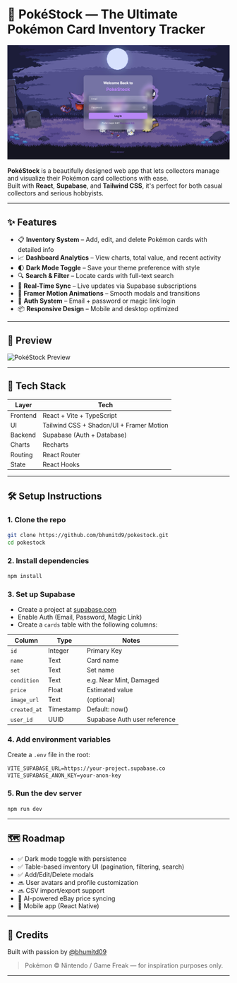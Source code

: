 # 🧢 PokéStock — The Ultimate Pokémon Card Inventory Tracker

![PokéStock Banner](https://github.com/bhumitd09/pokestock/blob/main/src/assets/banner.png)

**PokéStock** is a beautifully designed web app that lets collectors manage and visualize their Pokémon card collections with ease.  
Built with **React**, **Supabase**, and **Tailwind CSS**, it's perfect for both casual collectors and serious hobbyists.

---

## ✨ Features

- 📋 **Inventory System** – Add, edit, and delete Pokémon cards with detailed info
- 📈 **Dashboard Analytics** – View charts, total value, and recent activity
- 🌓 **Dark Mode Toggle** – Save your theme preference with style
- 🔍 **Search & Filter** – Locate cards with full-text search
- 🔄 **Real-Time Sync** – Live updates via Supabase subscriptions
- 🎨 **Framer Motion Animations** – Smooth modals and transitions
- 🧪 **Auth System** – Email + password or magic link login
- 📦 **Responsive Design** – Mobile and desktop optimized

---

## 📸 Preview

![PokéStock Preview](https://raw.githubusercontent.com/bhumitd9/pokestock/src/assets/screenshot.png)



---

## 🚀 Tech Stack

| Layer     | Tech                                      |
|-----------|-------------------------------------------|
| Frontend  | React + Vite + TypeScript                 |
| UI        | Tailwind CSS + Shadcn/UI + Framer Motion  |
| Backend   | Supabase (Auth + Database)                |
| Charts    | Recharts                                  |
| Routing   | React Router                              |
| State     | React Hooks                               |

---

## 🛠 Setup Instructions

### 1. Clone the repo

```bash
git clone https://github.com/bhumitd9/pokestock.git
cd pokestock
```

### 2. Install dependencies

```bash
npm install
```

### 3. Set up Supabase

- Create a project at [supabase.com](https://supabase.com)
- Enable Auth (Email, Password, Magic Link)
- Create a `cards` table with the following columns:

| Column      | Type      | Notes                         |
|-------------|-----------|-------------------------------|
| `id`        | Integer   | Primary Key                   |
| `name`      | Text      | Card name                     |
| `set`       | Text      | Set name                      |
| `condition` | Text      | e.g. Near Mint, Damaged       |
| `price`     | Float     | Estimated value               |
| `image_url` | Text      | (optional)                    |
| `created_at`| Timestamp | Default: now()                |
| `user_id`   | UUID      | Supabase Auth user reference  |

### 4. Add environment variables

Create a `.env` file in the root:

```env
VITE_SUPABASE_URL=https://your-project.supabase.co
VITE_SUPABASE_ANON_KEY=your-anon-key
```

### 5. Run the dev server

```bash
npm run dev
```

---

## 🗺 Roadmap

- ✅ Dark mode toggle with persistence  
- ✅ Table-based inventory UI (pagination, filtering, search)  
- ✅ Add/Edit/Delete modals  
- 🔜 User avatars and profile customization  
- 🔜 CSV import/export support  
- 🔮 AI-powered eBay price syncing  
- 📱 Mobile app (React Native)

---

## 💖 Credits

Built with passion by [@bhumitd09](https://github.com/bhumitd9)

> Pokémon © Nintendo / Game Freak — for inspiration purposes only.

---
